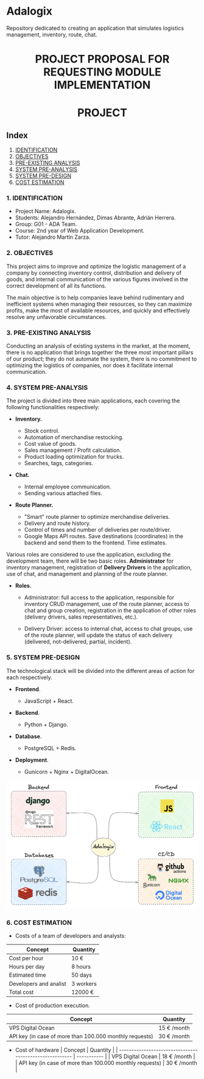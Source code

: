 # Adalogix

Repository dedicated to creating an application that simulates logistics management, inventory, route, chat.

<div align="center">

# PROJECT PROPOSAL FOR REQUESTING MODULE IMPLEMENTATION

# PROJECT

</div>

<!-- <div align="center">
<img src="../img/descriptive-image-if-exists.png" />
</div> -->

## Index

1. [IDENTIFICATION](#id1)
2. [OBJECTIVES](#id2)
3. [PRE-EXISTING ANALYSIS](#id3)
4. [SYSTEM PRE-ANALYSIS](#id4)
5. [SYSTEM PRE-DESIGN](#id5)
6. [COST ESTIMATION](#id6)

### 1. IDENTIFICATION <a name="id1"></a>

- Project Name: Adalogix.
- Students: Alejandro Hernández, Dimas Abrante, Adrián Herrera.
- Group: G01 - ADA Team.
- Course: 2nd year of Web Application Development.
- Tutor: Alejandro Martín Zarza.

### 2. OBJECTIVES <a name="id2"></a>

This project aims to improve and optimize the logistic management of a company by connecting inventory control, distribution and delivery of goods, and internal communication of the various figures involved in the correct development of all its functions.

The main objective is to help companies leave behind rudimentary and inefficient systems when managing their resources, so they can maximize profits, make the most of available resources, and quickly and effectively resolve any unfavorable circumstances.

### 3. PRE-EXISTING ANALYSIS <a name="id3"></a>

Conducting an analysis of existing systems in the market, at the moment, there is no application that brings together the three most important pillars of our product; they do not automate the system, there is no commitment to optimizing the logistics of companies, nor does it facilitate internal communication.

### 4. SYSTEM PRE-ANALYSIS <a name="id4"></a>

The project is divided into three main applications, each covering the following functionalities respectively:

- **Inventory.**

  - Stock control.
  - Automation of merchandise restocking.
  - Cost value of goods.
  - Sales management / Profit calculation.
  - Product loading optimization for trucks.
  - Searches, tags, categories.

- **Chat.**

  - Internal employee communication.
  - Sending various attached files.

- **Route Planner.**

  - "Smart" route planner to optimize merchandise deliveries.
  - Delivery and route history.
  - Control of times and number of deliveries per route/driver.
  - Google Maps API routes. Save destinations (coordinates) in the backend and send them to the frontend. Time estimates.

Various roles are considered to use the application, excluding the development team, there will be two basic roles. **Administrator** for inventory management, registration of **Delivery Drivers** in the application, use of chat, and management and planning of the route planner.

- **Roles.**

  - Administrator: full access to the application, responsible for inventory CRUD management, use of the route planner, access to chat and group creation, registration in the application of other roles (delivery drivers, sales representatives, etc.).

  - Delivery Driver: access to internal chat, access to chat groups, use of the route planner, will update the status of each delivery (delivered, not-delivered, partial, incident).

### 5. SYSTEM PRE-DESIGN <a name="id5"></a>

The technological stack will be divided into the different areas of action for each respectively.

- **Frontend**.

  - JavaScript + React.

- **Backend**.

  - Python + Django.

- **Database**.

  - PostgreSQL + Redis.

- **Deployment**.
  - Gunicorn + Nginx + DigitalOcean.

<div align="center">
<img src="img/stack.png" />
</div>

### 6. COST ESTIMATION <a name="id6"></a>

- Costs of a team of developers and analysts:

| Concept                | Quantity  |
| ---------------------- | --------- |
| Cost per hour          | 10 €      |
| Hours per day          | 8 hours   |
| Estimated time         | 50 days   |
| Developers and analist | 3 workers |
| Total cost             | 12000 €   |

- Cost of production execution.

| Concept                                                 | Quantity    |
| ------------------------------------------------------- | ----------- |
| VPS Digital Ocean                                       | 15 € /month |
| API key (in case of more than 100.000 monthly requests) | 30 € /month |

- Cost of hardware
  | Concept | Quantity |
  | ------------------------------------------------------- | ----------- |
  | VPS Digital Ocean | 18 € /month |
  | API key (in case of more than 100.000 monthly requests) | 30 € /month |
